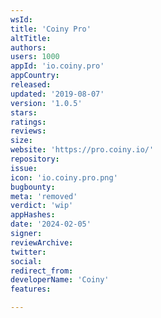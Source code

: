```yaml
---
wsId: 
title: 'Coiny Pro'
altTitle: 
authors: 
users: 1000
appId: 'io.coiny.pro'
appCountry: 
released: 
updated: '2019-08-07'
version: '1.0.5'
stars: 
ratings: 
reviews: 
size: 
website: 'https://pro.coiny.io/'
repository: 
issue: 
icon: 'io.coiny.pro.png'
bugbounty: 
meta: 'removed'
verdict: 'wip'
appHashes: 
date: '2024-02-05'
signer: 
reviewArchive: 
twitter: 
social: 
redirect_from: 
developerName: 'Coiny'
features: 

---
```


